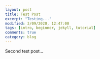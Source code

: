 ```yaml
---
layout: post
title: Test Post
excerpt: "Testing..."
modified: 3/09/2020, 12:47:00
tags: [intro, beginner, jekyll, tutorial]
comments: true
category: blog
---
```


Second test post...
